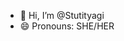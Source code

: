 - 👋 Hi, I’m @Stutityagi
- 😄 Pronouns: SHE/HER

<!---
Stutityagi-18/Stutityagi-18 is a ✨ special ✨ repository because its `README.md` (this file) appears on your GitHub profile.
You can click the Preview link to take a look at your changes.
--->
